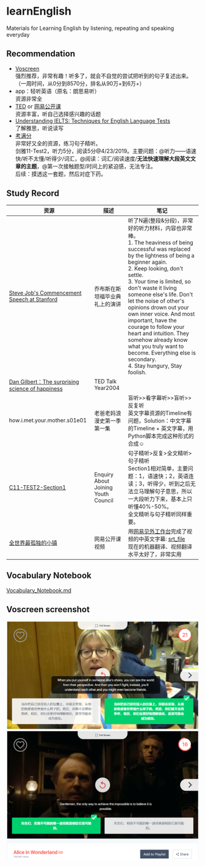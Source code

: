 # learnEnglish
Materials for Learning English by listening, repeating and speaking everyday

## Recommendation
 - [Voscreen](https://www.voscreen.com)  
 强烈推荐，非常有趣！听多了，就会不自觉的尝试把听到的句子复述出来。（一周时间，从0分到8570分，排名从90万+到6万+）
 - app：轻听英语（原名：朗思易听）  
 资源非常全
 - [TED](https://www.ted.com/talks) or [网易公开课](https://open.163.com/)   
 资源丰富，听自己选择感兴趣的话题
 - [Understanding IELTS: Techniques for English Language Tests](https://www.futurelearn.com/courses/understanding-ielts?utm_source=BC_China_website&utm_medium=web&utm_campaign=Understanding_IELTS12_Feb19)  
 了解雅思，听说读写
 - [考满分](http://www.kmf.com/)    
 非常好又全的资源，练习句子精听。  
 剑雅11-Test2，听力5分，阅读5分@4/23/2019。主要问题：@听力——语速快/听不太懂/听得少/词汇，@阅读：词汇/阅读速度/**无法快速理解大段英文文章的主题**，@第一次接触题型/时间上的紧迫感，无法专注。  
 后续：摸透这一套题，然后对症下药。
 

 ## Study Record
 |资源|描述|笔记|
 |-|-|-|
 |[Steve Job's Commencement Speech at Stanford](http://open.163.com/movie/2006/8/3/8/M7BC8JMHJ_M7BC8PA38.html)|乔布斯在斯坦福毕业典礼上的演讲| 听了N遍(整段&分段)，非常好的听力材料，内容也非常棒。<br>1. The heaviness of being successful was replaced by the lightness of being a beginner again. <br>2. Keep looking, don't settle. <br>3. Your time is limited, so don't waste it living someone else's life. Don't let the noise of other's opinions drown out your own inner voice. And most important, have the courage to follow your heart and intuition. They somehow already know what you truly want to become. Everything else is secondary. <br>4. Stay hungury, Stay foolish.|
 |[Dan Gilbert：The surprising science of happiness](https://www.ted.com/talks/dan_gilbert_asks_why_are_we_happy)|TED Talk Year2004||
 |how.i.met.your.mother.s01e01|老爸老妈浪漫史第一季第一集|盲听>>看字幕听>>盲听>>反复听<br>英文字幕资源的Timeline有问题，Solution：中文字幕的Timeline + 英文字幕，用Python脚本完成这种形式的合成☺|
 |[C11-TEST2-Section1](http://ielts.kmf.com/listen?id=cc54ph)|Enquiry About Joining Youth Council|句子精听>反复>全文精听>句子精听<br>Section1相对简单，主要问题：1，语速快；2，英语连读；3，听得少，听到之后无法立马理解句子意思，所以一大段听力下来，基本上只听懂40%-50%。<br>全文精听与句子精听同样重要。|
 |[全世界最孤独的小镇](http://open.163.com/movie/2016/5/I/Q/MBM3GGR6M_MBM8KECIQ.html)|网易公开课视频|用[网易见外工作台](https://jianwai.netease.com)完成了视频的中英文字幕: [srt_file](./resource/Longyearbyen_The_World’s_Northernmost_Town.srt)<br>现在的机器翻译、视频翻译水平太好了，非常实用|

 ## Vocabulary Notebook
 [Vocabulary_Notebook.md](./resource/vocab_notebook.md)

 ## Voscreen screenshot
 ![](./resource/voscreen_1.png)
 ![](./resource/voscreen_2.png)

